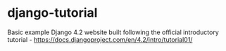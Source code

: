 # django-tutorial
Basic example Django 4.2 website built following the official introductory tutorial - https://docs.djangoproject.com/en/4.2/intro/tutorial01/
